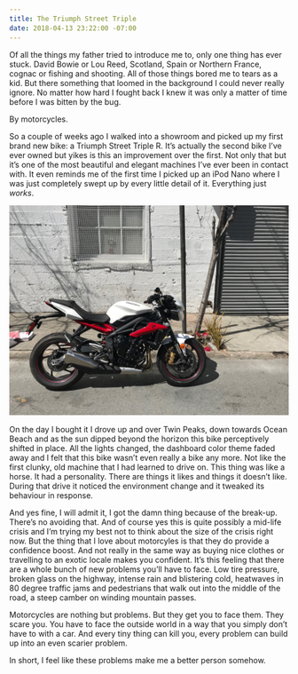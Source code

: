 ```yaml
---
title: The Triumph Street Triple
date: 2018-04-13 23:22:00 -07:00
---
```


Of all the things my father tried to introduce me to, only one thing has ever stuck. David Bowie or Lou Reed, Scotland, Spain or Northern France, cognac or fishing and shooting. All of those things bored me to tears as a kid. But there something that loomed in the background I could never really ignore. No matter how hard I fought back I knew it was only a matter of time before I was bitten by the bug.

By motorcycles.

So a couple of weeks ago I walked into a showroom and picked up my first brand new bike: a Triumph Street Triple R. It’s actually the second bike I’ve ever owned but yikes is this an improvement over the first. Not only that but it’s one of the most beautiful and elegant machines I’ve ever been in contact with. It even reminds me of the first time I picked up an iPod Nano where I was just completely swept up by every little detail of it. Everything just _works_. 

![IMG_0008.jpg](/uploads/IMG_0008.jpg)

On the day I bought it I drove up and over Twin Peaks, down towards Ocean Beach and as the sun dipped beyond the horizon this bike perceptively shifted in place. All the lights changed, the dashboard color theme faded away and I felt that this bike wasn’t even really a bike any more. Not like the first clunky, old machine that I had learned to drive on. This thing was like a horse. It had a personality. There are things it likes and things it doesn’t like. During that drive it noticed the environment change and it tweaked its behaviour in response.

And yes fine, I will admit it, I got the damn thing because of the break-up. There’s no avoiding that. And of course yes this is quite possibly a mid-life crisis and I’m trying my best not to think about the size of the crisis right now. But the thing that I love about motorcyles is that they do provide a confidence boost. And not really in the same way as buying nice clothes or travelling to an exotic locale makes you confident. It’s this feeling that there are a whole bunch of new problems you’ll have to face. Low tire pressure, broken glass on the highway, intense rain and blistering cold, heatwaves in 80 degree traffic jams and pedestrians that walk out into the middle of the road, a steep camber on winding mountain passes. 

Motorcycles are nothing but problems. But they get you to face them. They scare you. You have to face the outside world in a way that you simply don’t have to with a car. And every tiny thing can kill you, every problem can build up into an even scarier problem.

In short, I feel like these problems make me a better person somehow.